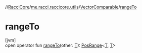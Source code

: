 //[RacciCore](../../../index.md)/[me.racci.raccicore.utils](../index.md)/[VectorComparable](index.md)/[rangeTo](range-to.md)

# rangeTo

[jvm]\
open operator fun [rangeTo](range-to.md)(other: [T](index.md)): [PosRange](../-pos-range/index.md)&lt;[T](index.md), [T](index.md)&gt;
